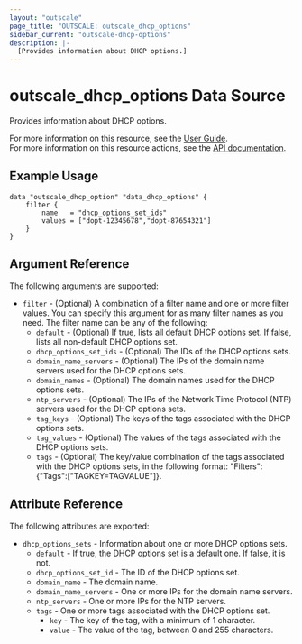 ```yaml
---
layout: "outscale"
page_title: "OUTSCALE: outscale_dhcp_options"
sidebar_current: "outscale-dhcp-options"
description: |-
  [Provides information about DHCP options.]
---
```


# outscale_dhcp_options Data Source

Provides information about DHCP options.

For more information on this resource, see the [User Guide](https://docs.outscale.com/en/userguide/About-DHCP-Options.html).  
For more information on this resource actions, see the [API documentation](https://docs.outscale.com/api#3ds-outscale-api-dhcpoption).

## Example Usage

```hcl
data "outscale_dhcp_option" "data_dhcp_options" {
	filter {
		name   = "dhcp_options_set_ids"
		values = ["dopt-12345678","dopt-87654321"]
	}
}
```

## Argument Reference

The following arguments are supported:

* `filter` - (Optional) A combination of a filter name and one or more filter values. You can specify this argument for as many filter names as you need. The filter name can be any of the following:
    * `default` - (Optional) If true, lists all default DHCP options set. If false, lists all non-default DHCP options set.
    * `dhcp_options_set_ids` - (Optional) The IDs of the DHCP options sets.
    * `domain_name_servers` - (Optional) The IPs of the domain name servers used for the DHCP options sets.
    * `domain_names` - (Optional) The domain names used for the DHCP options sets.
    * `ntp_servers` - (Optional) The IPs of the Network Time Protocol (NTP) servers used for the DHCP options sets.
    * `tag_keys` - (Optional) The keys of the tags associated with the DHCP options sets.
    * `tag_values` - (Optional) The values of the tags associated with the DHCP options sets.
    * `tags` - (Optional) The key/value combination of the tags associated with the DHCP options sets, in the following format: &quot;Filters&quot;:{&quot;Tags&quot;:[&quot;TAGKEY=TAGVALUE&quot;]}.

## Attribute Reference

The following attributes are exported:

* `dhcp_options_sets` - Information about one or more DHCP options sets.
    * `default` - If true, the DHCP options set is a default one. If false, it is not.
    * `dhcp_options_set_id` - The ID of the DHCP options set.
    * `domain_name` - The domain name.
    * `domain_name_servers` - One or more IPs for the domain name servers.
    * `ntp_servers` - One or more IPs for the NTP servers.
    * `tags` - One or more tags associated with the DHCP options set.
        * `key` - The key of the tag, with a minimum of 1 character.
        * `value` - The value of the tag, between 0 and 255 characters.
